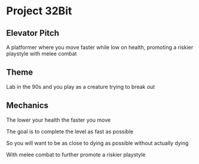 # Project 32Bit

## Elevator Pitch

A platformer where you move faster while low on health, promoting a riskier playstyle with melee combat

## Theme

Lab in the 90s and you play as a creature trying to break out

## Mechanics

The lower your health the faster you move

The goal is to complete the level as fast as possible

So you will want to be as close to dying as possible without actually dying

With melee combat to further promote a riskier playstyle
